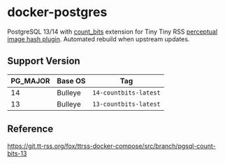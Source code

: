 # docker-postgres

PostgreSQL 13/14 with [count_bits](https://github.com/sldab/count-bits) extension for Tiny Tiny RSS [perceptual image hash plugin](https://git.tt-rss.org/fox/ttrss-perceptual-image-hash). Automated rebuild when upstream updates.

## Support Version

PG_MAJOR | Base OS | Tag |
-------- | ------- | --- |
14       | Bulleye | `14-countbits-latest` |
13       | Bulleye | `13-countbits-latest` |

## Reference

<https://git.tt-rss.org/fox/ttrss-docker-compose/src/branch/pgsql-count-bits-13>
